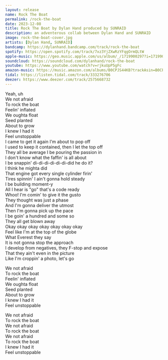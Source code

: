 ```yaml
---
layout: release
name: Rock The Boat
permalink: /rock-the-boat
date: 2023-12-08
title: Rock The Boat by Dylan Hand produced by SUNRAID
description: an adventerous collab between Dylan Hand and SUNRAID
image: rock-the-boat-cover.jpg
artists: [Dylan Hand, SUNRAID]
bandcamp: https://dylanhand.bandcamp.com/track/rock-the-boat
spotify: https://open.spotify.com/track/7xz3YjZXwRzYFqgOrmQLtW
apple-music: https://geo.music.apple.com/us/album/_/1719900297?i=1719900298&mt=1&app=music&ls=1&at=1000lHKX&ct=api_http&itscg=30200&itsct=odsl_m
soundcloud: https://soundcloud.com/dylanhand/rock-the-boat
youtube: https://www.youtube.com/watch?v=rjkuUpP5gFc
amazon-music: https://music.amazon.com/albums/B0CPJS44KB?trackAsin=B0CPJSTYKR
tidal: https://listen.tidal.com/track/333276706
deezer: https://www.deezer.com/track/2575668732
---
```

Yeah, uh  
We not afraid  
To rock the boat  
Feelin' inflated  
We oughta float  
Seed planted  
About to grow  
I knew I had it  
Feel unstoppable  
I came to get it again I'm about to pop off  
I used to keep it contained, then I let the top off  
They all be average I be pouring the passion in  
I don't know what the faffin' is all about  
I be snappin' di-di-di-di-di-di-did he do it?  
I think he mighta did  
That engine got every single cylinder firin'  
Tires spinnin' I ain't gonna hold steady  
I be building moment-y  
All I hear is "go" that's a code ready  
Whoo! I'm comin' to give it the gusto  
They thought was just a phase  
And I'm gonna deliver the utmost  
Then I'm gonna pick up the pace  
I be goin' a hundred and some so  
They all get blown away  
Okay okay okay okay okay okay okay  
Feel like I'm at the top of the globe  
What Everest they say   
It is not gonna stop the approach  
I develop from negatives, they F-stop and expose  
That they ain't even in the picture  
Like I'm croppin' a photo, let's go  

We not afraid  
To rock the boat  
Feelin' inflated  
We oughta float  
Seed planted  
About to grow  
I knew I had it  
Feel unstoppable  

We not afraid  
To rock the boat  
We not afraid  
To rock the boat  
We not afraid  
To rock the boat  
I knew I had it  
Feel unstoppable  